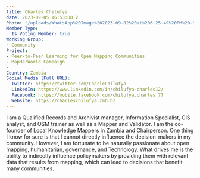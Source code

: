 ```yaml
---
title: Charles Chilufya
date: 2023-09-05 16:53:00 Z
Photo: "/uploads/WhatsApp%20Image%202023-09-02%20at%206.25.49%20PM%20-%20charles%20chilufya.jpeg"
Member Type:
  Is Voting Member: true
Working Group:
- Community
Project:
- Peer-to-Peer Learning for Open Mapping Communities
- MapHerWorld Campaign
- 
Country: Zambia
Social Media (Full URL):
  Twitter: https://twitter.com/CharleChilufya
  LinkedIn: https://www.linkedin.com/in/chilufya-charles12/
  Facebook: https://mobile.facebook.com/chilufya.charles.77
  Website: https://charleschilufya.zmb.bz
---
```


I am a Qualified Records and Archivist manager, Information Specialist, GIS analyst, and OSM trainer as well as a Mapper and Validator. I am the co-founder of Local Knowledge Mappers in Zambia and Chairperson.
One thing I know for sure is that I cannot directly influence the decision-makers in my community. However, I am fortunate to be naturally passionate about open mapping,  humanitarian, governance, and Technology. What drives me is the ability to indirectly influence policymakers by providing them with relevant data that results from mapping, which can lead to decisions that benefit many communities.
